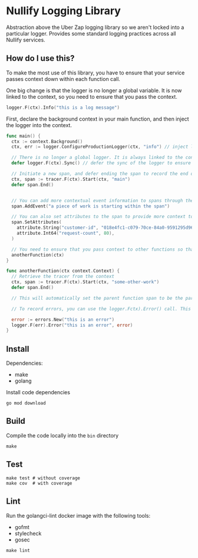 # Nullify Logging Library

Abstraction above the Uber Zap logging library so we aren't locked into a particular logger.
Provides some standard logging practices across all Nullify services.

## How do I use this?

To make the most use of this library, you have to ensure that your service passes context down within each function call.

One big change is that the logger is no longer a global variable. It is now linked to the context, so you need to ensure that you pass the context.

```go
logger.F(ctx).Info("this is a log message")
```

First, declare the background context in your main function, and then inject the logger into the context.

```go
func main() {
  ctx := context.Background()
  ctx, err := logger.ConfigureProductionLogger(ctx, "info") // inject logger into context

  // There is no longer a global logger. It is always linked to the context, to ensure that log messages have the appropriate span and trace IDs linked to them.
  defer logger.F(ctx).Sync() // defer the sync of the logger to ensure all logs are written

  // Initiate a new span, and defer ending the span to record the end of this piece of work.
  ctx, span := tracer.F(ctx).Start(ctx, "main")
  defer span.End()


  // You can add more contextual event information to spans through the span.AddEvent method. This is analogous to adding a log message, and has an associated timestamp that is recorded.
  span.AddEvent("a piece of work is starting within the span")

  // You can also set attributes to the span to provide more context to the span, typically as key-value pairs.
  span.SetAttributes(
    attribute.String("customer-id", "018e4fc1-c079-70ce-84a0-9591295d96aa"),
    attribute.Int64("request-count", 80),
  )

  // You need to ensure that you pass context to other functions so that the logger and tracer are available to them.
  anotherFunction(ctx)
}

func anotherFunction(ctx context.Context) {
  // Retrieve the tracer from the context
  ctx, span := tracer.F(ctx).Start(ctx, "some-other-work")
  defer span.End()

  // This will automatically set the parent function span to be the parent span of this new span that has started, within this trace.

  // To record errors, you can use the logger.Fctx).Error() call. This will automatically capture any errors that you pass into it and pass them to GlitchTip. It will also set the span to errored, so it is highlighted in Grafana.

  error := errors.New("this is an error")
  logger.F(err).Error("this is an error", error)
}
```

## Install

Dependencies:

- make
- golang

Install code dependencies

```
go mod download
```

## Build

Compile the code locally into the `bin` directory

```
make
```

## Test

```
make test # without coverage
make cov  # with coverage
```

## Lint

Run the golangci-lint docker image with the following tools:

- gofmt
- stylecheck
- gosec

```
make lint
```
